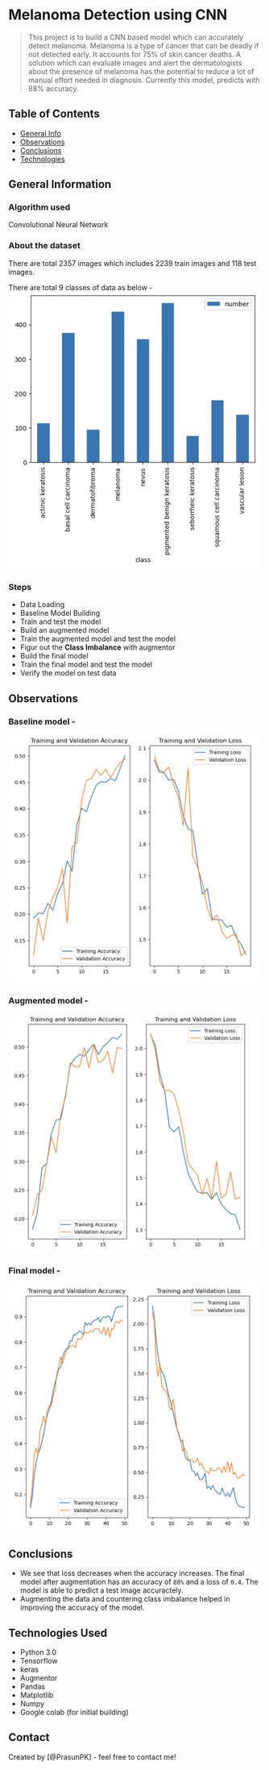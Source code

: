 # Melanoma Detection using CNN
> This project is to build a CNN based model which can accurately detect melanoma. Melanoma is a type of cancer that can be deadly if not detected early. It accounts for 75% of skin cancer deaths. A solution which can evaluate images and alert the dermatologists about the presence of melanoma has the potential to reduce a lot of manual effort needed in diagnosis.
Currently this model, predicts with 88% accuracy.


## Table of Contents
* [General Info](#general-information)
* [Observations](#observations)
* [Conclusions](#conclusions)
* [Technologies](#technologies-used)



## General Information
### Algorithm used
Convolutional Neural Network

### About the dataset
There are total 2357 images which includes 2239 train images and 118 test images.

There are total 9 classes of data as below -
![classes](output_images/classes.png)

### Steps
- Data Loading
- Baseline Model Building
- Train and test the model
- Build an augmented model
- Train the augmented model and test the model
- Figur out the **Class Imbalance** with augmentor
- Build the final model
- Train the final model and test the model
- Verify the model on test data

## Observations
### Baseline model -
![baseline](output_images/initial_accuracy_graph.png)

### Augmented model -
![augmented](output_images/augmented_accuracy_graph.png)

### Final model -
![final](output_images/final_accuracy_graph.png)

## Conclusions
- We see that loss decreases when the accuracy increases. The final model after augmentation has an accuracy of `88%` and a loss of `0.4`. The model is able to predict a test image accuractely. 
- Augmenting the data and countering class imbalance helped in improving the accuracy of the model.



## Technologies Used
- Python 3.0
- Tensorflow
- keras
- Augmentor
- Pandas
- Matplotlib
- Numpy
- Google colab (for initial building)


## Contact
Created by [@PrasunPK] - feel free to contact me!